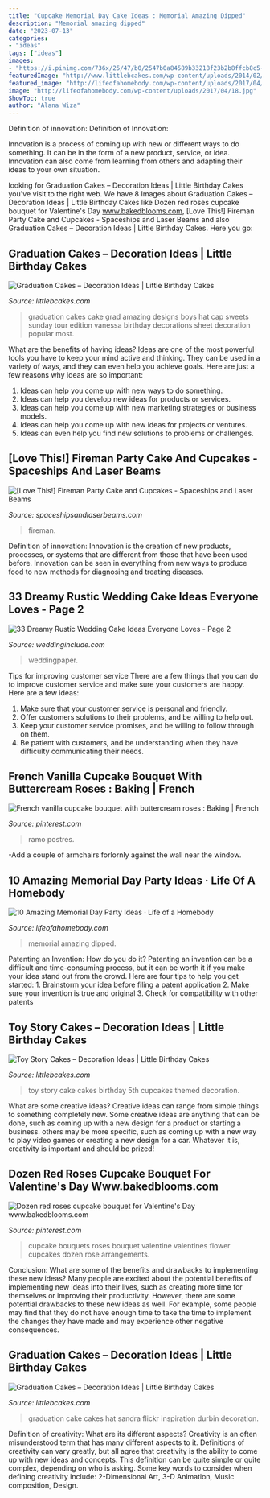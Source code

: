 ```yaml
---
title: "Cupcake Memorial Day Cake Ideas : Memorial Amazing Dipped"
description: "Memorial amazing dipped"
date: "2023-07-13"
categories:
- "ideas"
tags: ["ideas"]
images:
- "https://i.pinimg.com/736x/25/47/b0/2547b0a84589b33218f23b2b8ffcb8c5--dozen-red-roses-cupcake-bouquets.jpg"
featuredImage: "http://www.littlebcakes.com/wp-content/uploads/2014/02/Toy-Story-Cake-Ideas.jpg"
featured_image: "http://lifeofahomebody.com/wp-content/uploads/2017/04/18.jpg"
image: "http://lifeofahomebody.com/wp-content/uploads/2017/04/18.jpg"
ShowToc: true
author: "Alana Wiza"
---
```



Definition of innovation:
Definition of Innovation: 

Innovation is a process of coming up with new or different ways to do something. It can be in the form of a new product, service, or idea. Innovation can also come from learning from others and adapting their ideas to your own situation.

	

		
looking for Graduation Cakes – Decoration Ideas | Little Birthday Cakes you've visit to the right web. We have 8 Images about Graduation Cakes – Decoration Ideas | Little Birthday Cakes like Dozen red roses cupcake bouquet for Valentine&#039;s Day www.bakedblooms.com, [Love This!] Fireman Party Cake and Cupcakes - Spaceships and Laser Beams and also Graduation Cakes – Decoration Ideas | Little Birthday Cakes. Here you go:
		
    
## Graduation Cakes – Decoration Ideas | Little Birthday Cakes

<img loading=lazy src="http://www.littlebcakes.com/wp-content/uploads/2013/08/Pics-of-Graduation-Cakes.jpg" onerror="this.onerror=null;this.src='https://tse4.mm.bing.net/th?id=OIP.eNpYJxXgSG5lWbQN2HqCRgHaG8&amp;pid=15.1';" alt="Graduation Cakes – Decoration Ideas | Little Birthday Cakes">

_Source: littlebcakes.com_

>graduation cakes cake grad amazing designs boys hat cap sweets sunday tour edition vanessa birthday decorations sheet decoration popular most. 

	

What are the benefits of having ideas?
Ideas are one of the most powerful tools you have to keep your mind active and thinking. They can be used in a variety of ways, and they can even help you achieve goals. Here are just a few reasons why ideas are so important: 
1. Ideas can help you come up with new ways to do something.
2. Ideas can help you develop new ideas for products or services. 
3. Ideas can help you come up with new marketing strategies or business models. 
4. Ideas can help you come up with new ideas for projects or ventures. 
5. Ideas can even help you find new solutions to problems or challenges.

    
## [Love This!] Fireman Party Cake And Cupcakes - Spaceships And Laser Beams

<img loading=lazy src="https://spaceshipsandlaserbeams.com/wp-content/uploads/2015/09/fireman_fire_truck_birthday_cake.jpg" onerror="this.onerror=null;this.src='https://tse3.mm.bing.net/th?id=OIP.2fGvo174fD_37H9vGd6UdgHaLJ&amp;pid=15.1';" alt="[Love This!] Fireman Party Cake and Cupcakes - Spaceships and Laser Beams">

_Source: spaceshipsandlaserbeams.com_

>fireman. 

	

Definition of innovation:
Innovation is the creation of new products, processes, or systems that are different from those that have been used before. Innovation can be seen in everything from new ways to produce food to new methods for diagnosing and treating diseases.

    
## 33 Dreamy Rustic Wedding Cake Ideas Everyone Loves - Page 2

<img loading=lazy src="https://www.weddinginclude.com/wp-content/uploads/2019/07/Dreamy-Rustic-Wedding-Cake-Ideas-Everyone-Loves-1722546333946101051.jpg" onerror="this.onerror=null;this.src='https://tse1.mm.bing.net/th?id=OIP._2cNhbetQOXUOZlMq7IG7wHaNK&amp;pid=15.1';" alt="33 Dreamy Rustic Wedding Cake Ideas Everyone Loves - Page 2">

_Source: weddinginclude.com_

>weddingpaper. 

	

Tips for improving customer service
There are a few things that you can do to improve customer service and make sure your customers are happy. Here are a few ideas:
1. Make sure that your customer service is personal and friendly.
2. Offer customers solutions to their problems, and be willing to help out.
3. Keep your customer service promises, and be willing to follow through on them.
4. Be patient with customers, and be understanding when they have difficulty communicating their needs.

    
## French Vanilla Cupcake Bouquet With Buttercream Roses : Baking | French

<img loading=lazy src="https://i.pinimg.com/736x/d4/85/1d/d4851db57ebefdb76f9a17505e69d298.jpg" onerror="this.onerror=null;this.src='https://tse3.mm.bing.net/th?id=OIP.SxuA2bTqNkuCTO3JMI2zGwHaJ4&amp;pid=15.1';" alt="French vanilla cupcake bouquet with buttercream roses : Baking | French">

_Source: pinterest.com_

>ramo postres. 

	

-Add a couple of armchairs forlornly against the wall near the window.

    
## 10 Amazing Memorial Day Party Ideas · Life Of A Homebody

<img loading=lazy src="http://lifeofahomebody.com/wp-content/uploads/2017/04/18.jpg" onerror="this.onerror=null;this.src='https://tse3.mm.bing.net/th?id=OIP.OiOiBx_hfI6QCC3OpYKuRQHaLH&amp;pid=15.1';" alt="10 Amazing Memorial Day Party Ideas · Life of a Homebody">

_Source: lifeofahomebody.com_

>memorial amazing dipped. 

	

Patenting an Invention: How do you do it?
Patenting an invention can be a difficult and time-consuming process, but it can be worth it if you make your idea stand out from the crowd. Here are four tips to help you get started: 1. Brainstorm your idea before filing a patent application 
2. Make sure your invention is true and original 
3. Check for compatibility with other patents 

    
## Toy Story Cakes – Decoration Ideas | Little Birthday Cakes

<img loading=lazy src="http://www.littlebcakes.com/wp-content/uploads/2014/02/Toy-Story-Cake-Ideas.jpg" onerror="this.onerror=null;this.src='https://tse3.mm.bing.net/th?id=OIP.SkDbF0H0TF2sYM-v-v5-wAHaLG&amp;pid=15.1';" alt="Toy Story Cakes – Decoration Ideas | Little Birthday Cakes">

_Source: littlebcakes.com_

>toy story cake cakes birthday 5th cupcakes themed decoration. 

	

What are some creative ideas?
Creative ideas can range from simple things to something completely new. Some creative ideas are anything that can be done, such as coming up with a new design for a product or starting a business. others may be more specific, such as coming up with a new way to play video games or creating a new design for a car. Whatever it is, creativity is important and should be prized!

    
## Dozen Red Roses Cupcake Bouquet For Valentine&#039;s Day Www.bakedblooms.com

<img loading=lazy src="https://i.pinimg.com/736x/25/47/b0/2547b0a84589b33218f23b2b8ffcb8c5--dozen-red-roses-cupcake-bouquets.jpg" onerror="this.onerror=null;this.src='https://tse2.mm.bing.net/th?id=OIP.sMRj2aoxgb8Y0qVAk6FMdgHaJ3&amp;pid=15.1';" alt="Dozen red roses cupcake bouquet for Valentine&#039;s Day www.bakedblooms.com">

_Source: pinterest.com_

>cupcake bouquets roses bouquet valentine valentines flower cupcakes dozen rose arrangements. 

	

Conclusion: What are some of the benefits and drawbacks to implementing these new ideas?
Many people are excited about the potential benefits of implementing new ideas into their lives, such as creating more time for themselves or improving their productivity. However, there are some potential drawbacks to these new ideas as well. For example, some people may find that they do not have enough time to take the time to implement the changes they have made and may experience other negative consequences.

    
## Graduation Cakes – Decoration Ideas | Little Birthday Cakes

<img loading=lazy src="http://www.littlebcakes.com/wp-content/uploads/2013/08/Graduation-Hat-Cake.jpg" onerror="this.onerror=null;this.src='https://tse1.mm.bing.net/th?id=OIP.jgM4365AVLlNKLt9IofPbAHaJ4&amp;pid=15.1';" alt="Graduation Cakes – Decoration Ideas | Little Birthday Cakes">

_Source: littlebcakes.com_

>graduation cake cakes hat sandra flickr inspiration durbin decoration. 

	

Definition of creativity: What are its different aspects?
Creativity is an often misunderstood term that has many different aspects to it. Definitions of creativity can vary greatly, but all agree that creativity is the ability to come up with new ideas and concepts. This definition can be quite simple or quite complex, depending on who is asking. Some key words to consider when defining creativity include: 2-Dimensional Art, 3-D Animation, Music composition, Design.

